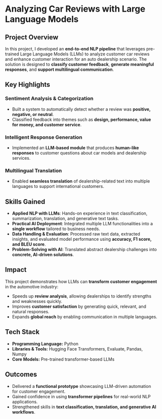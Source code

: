 

# Analyzing Car Reviews with Large Language Models

## Project Overview
In this project, I developed an **end-to-end NLP pipeline** that leverages pre-trained Large Language Models (LLMs) to analyze customer car reviews and enhance customer interaction for an auto dealership scenario. The solution is designed to **classify customer feedback**, **generate meaningful responses**, and **support multilingual communication**.

## Key Highlights

### Sentiment Analysis & Categorization
- Built a system to automatically detect whether a review was **positive, negative, or neutral**.
- Classified feedback into themes such as **design, performance, value for money, and customer service**.

### Intelligent Response Generation
- Implemented an **LLM-based module** that produces **human-like responses** to customer questions about car models and dealership services.

### Multilingual Translation
- Enabled **seamless translation** of dealership-related text into multiple languages to support international customers.

##  Skills Gained
- **Applied NLP with LLMs**: Hands-on experience in text classification, summarization, translation, and generative text tasks.
- **Practical AI Deployment**: Integrated multiple LLM functionalities into a **single workflow** tailored to business needs.
- **Data Handling & Evaluation**: Processed raw text data, extracted insights, and evaluated model performance using **accuracy, F1 score, and BLEU score**.
- **Problem-Solving with AI**: Translated abstract dealership challenges into **concrete, AI-driven solutions**.

## Impact
This project demonstrates how LLMs can **transform customer engagement** in the automotive industry:
- Speeds up **review analysis**, allowing dealerships to identify strengths and weaknesses quickly.
- Improves **customer satisfaction** by generating quick, relevant, and natural responses.
- Expands **global reach** by enabling communication in multiple languages.

##  Tech Stack
- **Programming Language:** Python
- **Libraries & Tools:** Hugging Face Transformers, Evaluate, Pandas, Numpy
- **Core Models:** Pre-trained transformer-based LLMs

##  Outcomes
- Delivered a **functional prototype** showcasing LLM-driven automation for customer engagement.
- Gained confidence in using **transformer pipelines** for real-world NLP applications.
- Strengthened skills in **text classification, translation, and generative AI workflows**.
